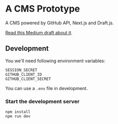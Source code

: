 # A CMS Prototype

A CMS powered by GitHub API, Next.js and Draft.js.

[Read this Medium draft about it](https://medium.com/project-r/an-article-cms-prototype-6a01a31bce3d).

## Development

You we'll need following environment variables:
```
SESSION_SECRET
GITHUB_CLIENT_ID
GITHUB_CLIENT_SECRET
```

You can use a `.env` file in development.

### Start the development server

```
npm install
npm run dev
```
